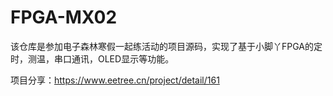 # FPGA-MX02

该仓库是参加电子森林寒假一起练活动的项目源码，实现了基于小脚丫FPGA的定时，测温，串口通讯，OLED显示等功能。

项目分享：https://www.eetree.cn/project/detail/161

